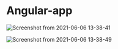 # Angular-app
![Screenshot from 2021-06-06 13-38-41](https://user-images.githubusercontent.com/62153877/120917520-5c0ec800-c6cd-11eb-8480-0fa4d430bb16.png)

![Screenshot from 2021-06-06 13-38-49](https://user-images.githubusercontent.com/62153877/120917620-d17a9880-c6cd-11eb-8bfc-89d1e1acc0b6.png)
